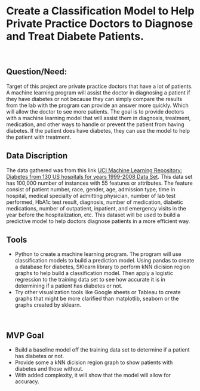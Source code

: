 # Create a Classification Model to Help Private Practice Doctors to Diagnose and Treat Diabete Patients.
<br>

##  Question/Need:
Target of this project are private practice doctors that have a lot of patients. A machine learning program will assist the doctor in diagnosing a patient if they have diabetes or not because they can simply compare the results from the lab with the program can provide an answer more quickly. Which will allow the doctor to see more patients. The goal is to provide doctors with a machine learning model that will assist them in diagnosis, treatment, medication, and other ways to handle or prevent the patient from having diabetes. If the patient does have diabetes, they can use the model to help the patient with treatment.
<br>

##  Data Discription
The data gathered was from this link [UCI Machine Learning Repository: Diabetes from 130 US hospitals for years 1999-2008 Data Set](https://archive.ics.uci.edu/ml/datasets/Diabetes+130-US+hospitals+for+years+1999-2008). 
This data set has 100,000 number of instances with 55 features or attributes. The feature consist of patient number, race, gender, age, admission type, time in hospital, medical specialty of admitting physician, number of lab test performed, HbA1c test result, diagnosis, number of medication, diabetic medications, number of outpatient, inpatient, and emergency visits in the year before the hospitalization, etc. This dataset will be used to build a predictive model to help doctors diagnose patients in a more efficient way. 
<br>

##  Tools
- Python to create a machine learning program. The program will use classification models to build a prediction model. Using pandas to create a database for diabetes, SKlearn library to perform kNN dicision region graphs to help build a classification model. Then apply a logistic regression to the training data set to see how accurate it is in determining if a patient has diabetes or not. 
- Try other visualization tools like Google sheets or Tableau to create graphs that might be more clarified than matplotlib, seaborn or the graphs created by sklearn.
<br>

##  MVP Goal
- Build a baseline model off the training data set to determine if a patient has diabetes or not. 
- Provide some a kNN dicision region graph to show patients with diabetes and those without. 
- With added complexity, it will show that the model will allow for accuracy.
